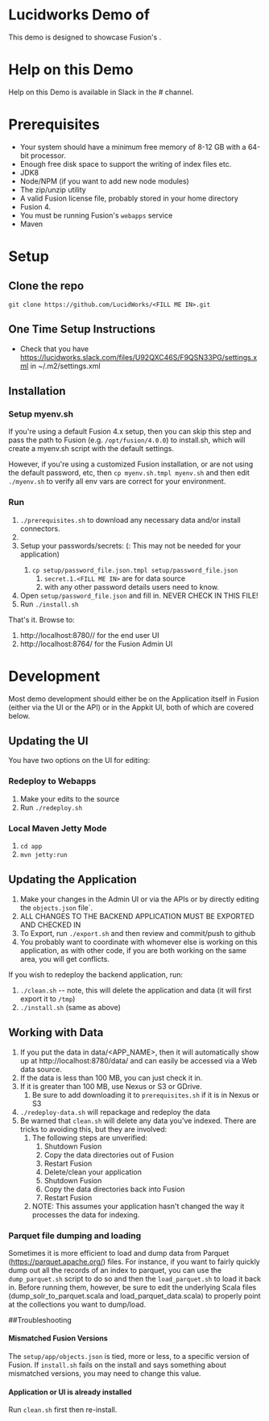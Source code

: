 # Lucidworks Demo of <FILL ME IN>

This demo is designed to showcase Fusion's <FILL ME IN>.

# Help on this Demo

Help on this Demo is available in Slack in the #<FILL ME IN> channel.

# Prerequisites

* Your system should have a minimum free memory of 8-12 GB with a 64-bit processor.
* Enough free disk space to support the writing of index files etc.
* JDK8
* Node/NPM (if you want to add new node modules)
* The zip/unzip utility
* A valid Fusion license file, probably stored in your home directory
* Fusion 4.<FILL ME IN>
* You must be running Fusion's `webapps` service
* Maven


# Setup


## Clone the <FILL ME IN> repo


  `git clone https://github.com/LucidWorks/<FILL ME IN>.git`


## One Time Setup Instructions

* Check that you have https://lucidworks.slack.com/files/U92QXC46S/F9QSN33PG/settings.xml in ~/.m2/settings.xml


## Installation

### Setup myenv.sh

   If you're using a default Fusion 4.x setup, then you can skip this step and pass the path to Fusion (e.g. `/opt/fusion/4.0.0`) to install.sh, which will create a myenv.sh script with the default settings.

   However, if you're using a customized Fusion installation, or are not using the default password, etc, then `cp myenv.sh.tmpl myenv.sh` and then edit `./myenv.sh` to verify all env vars are correct for your environment.


### Run

  1. `./prerequisites.sh` to download any necessary data and/or install connectors.
  1. <FILL ME IN>
  1. Setup your passwords/secrets: (<FILL ME IN>: This may not be needed for your application)
      1. `cp setup/password_file.json.tmpl setup/password_file.json`
          1. `secret.1.<FILL ME IN>` are for data source <FILL ME IN>
          1. <FILL ME IN> with any other password details users need to know.
  1. Open `setup/password_file.json` and fill in.  NEVER CHECK IN THIS FILE!
  1. Run `./install.sh`

That's it.  Browse to:

 1. http://localhost:8780/<FILL ME IN>/ for the end user UI
 1. http://localhost:8764/ for the Fusion Admin UI

# Development

Most demo development should either be on the Application itself in Fusion (either via the UI or the API)
or in the Appkit UI, both of which are covered below.

## Updating the UI

You have two options on the UI for editing:

### Redeploy to Webapps
1. Make your edits to the source
1. Run `./redeploy.sh`

### Local Maven Jetty Mode

1. `cd app`
1. `mvn jetty:run`


## Updating the Application

1. Make your changes in the Admin UI or via the APIs or by directly editing the `objects.json` file`.
1. ALL CHANGES TO THE BACKEND APPLICATION MUST BE EXPORTED AND CHECKED IN
1. To Export, run `./export.sh` and then review and commit/push to github
1. You probably want to coordinate with whomever else is working on this application, as with other code, if you are both working on the same area, you will get conflicts.

If you wish to redeploy the backend application, run:

1. `./clean.sh` -- note, this will delete the application and data (it will first export it to `/tmp`)
1. `./install.sh` (same as above)

## Working with Data

1. If you put the data in data/<APP_NAME>, then it will automatically show up at http://localhost:8780/data/ and
can easily be accessed via a Web data source.
1. If the data is less than 100 MB, you can just check it in.
1. If it is greater than 100 MB, use Nexus or S3 or GDrive.
    1. Be sure to add downloading it to `prerequisites.sh` if it is in Nexus or S3
1. `./redeploy-data.sh` will repackage and redeploy the data
1. Be warned that `clean.sh` will delete any data you've indexed.  There are tricks to avoiding this, but they are involved:
    1. The following steps are unverified:
        1. Shutdown Fusion
        1. Copy the data directories out of Fusion
        1. Restart Fusion
        1. Delete/clean your application
        1. Shutdown Fusion
        1. Copy the data directories back into Fusion
        1. Restart Fusion
    1. NOTE: This assumes your application hasn't changed the way it processes the data for indexing.

### Parquet file dumping and loading

Sometimes it is more efficient to load and dump data from Parquet (https://parquet.apache.org/) files.  For instance, if you want to fairly
quickly dump out all the records of an index to parquet, you can use the `dump_parquet.sh` script to do so and then
the `load_parquet.sh` to load it back in.  Before running them, however, be sure to edit the underlying Scala files (dump_solr_to_parquet.scala and load_parquet_data.scala)
to properly point at the collections you want to dump/load.

##Troubleshooting

<FILL ME IN>

#### Mismatched Fusion Versions

The `setup/app/objects.json` is tied, more or less, to a specific version of Fusion.  If `install.sh` fails on the install and says something about mismatched versions, you may need to change this value.

#### Application or UI is already installed

Run `clean.sh` first then re-install.

